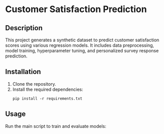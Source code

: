 # Customer Satisfaction Prediction

## Description
This project generates a synthetic dataset to predict customer satisfaction scores using various regression models. It includes data preprocessing, model training, hyperparameter tuning, and personalized survey response prediction.

## Installation
1. Clone the repository.
2. Install the required dependencies:
    ```
    pip install -r requirements.txt
    ```

## Usage
Run the main script to train and evaluate models:



